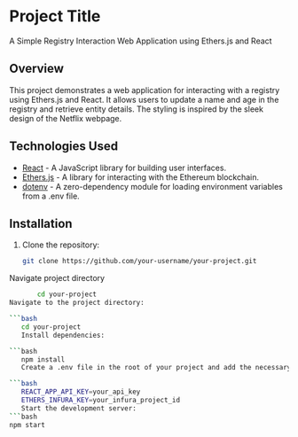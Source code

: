 # Project Title

A Simple Registry Interaction Web Application using Ethers.js and React

## Overview

This project demonstrates a web application for interacting with a registry using Ethers.js and React. It allows users to update a name and age in the registry and retrieve entity details. The styling is inspired by the sleek design of the Netflix webpage.

## Technologies Used

- [React](https://reactjs.org/) - A JavaScript library for building user interfaces.
- [Ethers.js](https://docs.ethers.io/v5/) - A library for interacting with the Ethereum blockchain.
- [dotenv](https://www.npmjs.com/package/dotenv) - A zero-dependency module for loading environment variables from a .env file.

## Installation

1. Clone the repository:

   ```bash
   git clone https://github.com/your-username/your-project.git

Navigate project directory
 ```bash
        cd your-project
Navigate to the project directory:

```bash
    cd your-project
    Install dependencies:

```bash
    npm install
    Create a .env file in the root of your project and add the necessary environment variables:

```bash
    REACT_APP_API_KEY=your_api_key
    ETHERS_INFURA_KEY=your_infura_project_id
    Start the development server:
```bash
npm start